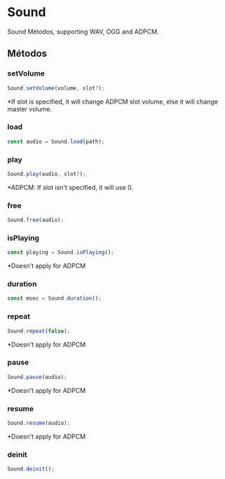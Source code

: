 # Sound

Sound Métodos, supporting WAV, OGG and ADPCM.

## Métodos

### setVolume

```js
Sound.setVolume(volume, slot?);
```

*If slot is specified, it will change ADPCM slot volume, else it will change master volume.

### load

```js
const audio = Sound.load(path);
```

### play

```js
Sound.play(audio, slot?);
```

*ADPCM: If slot isn't specified, it will use 0.

### free

```js
Sound.free(audio);
```

### isPlaying

```js
const playing = Sound.isPlaying();
```

*Doesn't apply for ADPCM

### duration

```js
const msec = Sound.duration();
```

### repeat

```js
Sound.repeat(false);
```

*Doesn't apply for ADPCM

### pause

```js
Sound.pause(audio);
```

*Doesn't apply for ADPCM

### resume

```js
Sound.resume(audio);
```

*Doesn't apply for ADPCM

### deinit

```js
Sound.deinit();
```